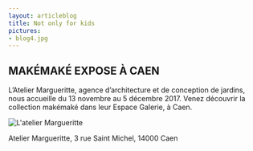 ```yaml
---
layout: articleblog
title: Not only for kids
pictures:
- blog4.jpg
---
```

## MAKÉMAKÉ EXPOSE À CAEN
L’Atelier Margueritte, agence d’architecture et de conception de jardins, nous accueille du 13 novembre au 5 décembre 2017. Venez découvrir la collection makémaké dans leur Espace Galerie, à Caen.

![L'atelier Margueritte](/blog/ateliermargueritte-NB-1-768x208.jpg)

Atelier Margueritte,
3 rue Saint Michel, 14000 Caen
